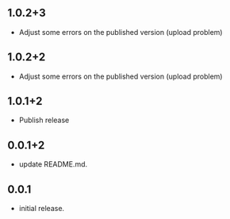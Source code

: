 ## 1.0.2+3
* Adjust some errors on the published version (upload problem)

## 1.0.2+2
* Adjust some errors on the published version (upload problem)

## 1.0.1+2
* Publish release

## 0.0.1+2

* update README.md.

## 0.0.1

* initial release.
